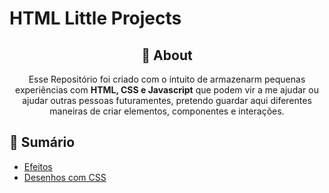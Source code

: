 #  **HTML Little Projects**

<div align="center">

## 	&#127919; **About**
Esse Repositório foi criado com o intuito de armazenarm pequenas experiências com **HTML, CSS e Javascript** que podem vir a me ajudar ou ajudar outras pessoas futuramentes, pretendo guardar aqui diferentes maneiras de criar elementos, componentes e interações.

</div>
<div align="center">

</div>
<div>

## 📜 **Sumário**

* <a href="https://github.com/ThiagoFang/HTML-Little-Projects/tree/main/Effects">Efeitos</a>
* <a href="https://github.com/ThiagoFang/HTML-Little-Projects/tree/main/draws">Desenhos com CSS</a>

</div>